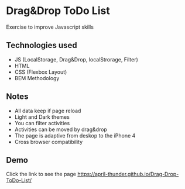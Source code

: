 
# Drag&Drop ToDo List

Exercise to improve Javascript skills

## Technologies used

- JS (LocalStorage, Drag&Drop, localStrorage, Filter)
- HTML
- CSS (Flexbox Layout)
- BEM Methodology

## Notes

- All data keep if page reload
- Light and Dark themes
- You can filter activities
- Activities can be moved by drag&drop
- The page is adaptive from deskop to the iPhone 4
- Сross browser compatibility

## Demo

Click the link to see the page https://april-thunder.github.io/Drag-Drop-ToDo-List/



